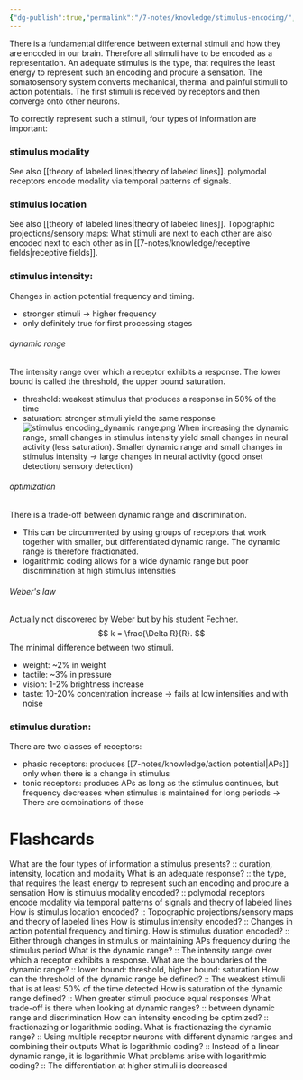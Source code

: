 ```yaml
---
{"dg-publish":true,"permalink":"/7-notes/knowledge/stimulus-encoding/","tags":["uni/fmb/somatosensory"]}
---
```


There is a fundamental difference between external stimuli and how they are encoded in our brain. Therefore all stimuli have to be encoded as a representation.
An adequate stimulus is the type, that requires the least energy to represent such an encoding and procure a sensation.
The somatosensory system converts mechanical, thermal and painful stimuli to action potentials. The first stimuli is received by receptors and then converge onto other neurons.

To correctly represent such a stimuli, four types of information are important:
### stimulus modality
See also [[theory of labeled lines\|theory of labeled lines]].
polymodal receptors encode modality via temporal patterns of signals.
### stimulus location
See also [[theory of labeled lines\|theory of labeled lines]].
Topographic projections/sensory maps: What stimuli are next to each other are also encoded next to each other as in [[7-notes/knowledge/receptive fields\|receptive fields]].
### stimulus intensity: 
Changes in action potential frequency and timing. 
- stronger stimuli → higher frequency
- only definitely true for first processing stages
###### dynamic range
The intensity range over which a receptor exhibits a response. The lower bound is called the threshold, the upper bound saturation. 
- threshold: weakest stimulus that produces a response in 50% of the time
- saturation: stronger stimuli yield the same response
![stimulus encoding_dynamic range.png](/img/user/7-notes/knowledge/images/stimulus%20encoding_dynamic%20range.png)
When increasing the dynamic range, small changes in stimulus intensity yield small changes in neural activity (less saturation). Smaller dynamic range and small changes in stimulus intensity → large changes in neural activity (good onset detection/ sensory detection)
###### optimization
There is a trade-off between dynamic range and discrimination. 
- This can be circumvented by using groups of receptors that work together with smaller, but differentiated dynamic range. The dynamic range is therefore fractionated.
- logarithmic coding allows for a wide dynamic range but poor discrimination at high stimulus intensities
###### Weber's law
Actually not discovered by Weber but by his student Fechner.
$$
k = \frac{\Delta R}{R}.
$$
The minimal difference between two stimuli. 
- weight: ~2% in weight
- tactile: ~3% in pressure
- vision: 1-2% brightness increase
- taste: 10-20% concentration increase
→ fails at low intensities and with noise
### stimulus duration:
There are two classes of receptors:
- phasic receptors: produces [[7-notes/knowledge/action potential\|APs]] only when there is a change in stimulus
- tonic receptors: produces APs as long as the stimulus continues, but frequency decreases when stimulus is maintained for long periods
→ There are combinations of those

# Flashcards
What are the four types of information a stimulus presents? :: duration, intensity, location and modality
What is an adequate response? :: the type, that requires the least energy to represent such an encoding and procure a sensation
How is stimulus modality encoded? :: polymodal receptors encode modality via temporal patterns of signals and theory of labeled lines
How is stimulus location encoded? :: Topographic projections/sensory maps and theory of labeled lines
How is stimulus intensity encoded? :: Changes in action potential frequency and timing. 
How is stimulus duration encoded? :: Either through changes in stimulus or maintaining APs frequency during the stimulus period
What is the dynamic range? :: The intensity range over which a receptor exhibits a response.
What are the boundaries of the dynamic range? :: lower bound: threshold, higher bound: saturation
How can the threshold of the dynamic range be defined? :: The weakest stimuli that is at least 50% of the time detected
How is saturation of the dynamic range defined? :: When greater stimuli produce equal responses
What trade-off is there when looking at dynamic ranges? :: between dynamic range and discrimination
How can intensity encoding be optimized? :: fractionazing or logarithmic coding.
What is fractionazing the dynamic range? :: Using multiple receptor neurons with different dynamic ranges and combining their outputs
What is logarithmic coding? :: Instead of a linear dynamic range, it is logarithmic
What problems arise with logarithmic coding? :: The differentiation at higher stimuli is decreased